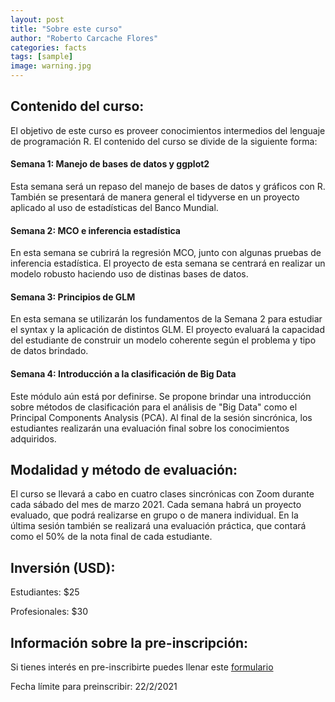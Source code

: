 ```yaml
---
layout: post
title: "Sobre este curso"
author: "Roberto Carcache Flores"
categories: facts
tags: [sample]
image: warning.jpg
---
```


## Contenido del curso:
El objetivo de este curso es proveer conocimientos intermedios del lenguaje de programación R. El contenido del curso se divide de la siguiente forma:

#### Semana 1: Manejo de bases de datos y ggplot2
Esta semana será un repaso del manejo de bases de datos y gráficos con R. También se presentará de manera general el tidyverse en un proyecto aplicado al uso de estadísticas del Banco Mundial. 

#### Semana 2: MCO e inferencia estadística 
En esta semana se cubrirá la regresión MCO, junto con algunas pruebas de inferencia estadística. El proyecto de esta semana se centrará en realizar un modelo robusto haciendo uso de distinas bases de datos. 

#### Semana 3: Principios de GLM
En esta semana se utilizarán los fundamentos de la Semana 2 para estudiar el syntax y la aplicación de distintos GLM. El proyecto evaluará la capacidad del estudiante de construir un modelo coherente según el problema y tipo de datos brindado. 

#### Semana 4: Introducción a la clasificación de Big Data
Este módulo aún está por definirse. Se propone brindar una introducción sobre métodos de clasificación para el análisis de "Big Data" como el Principal Components Analysis (PCA). Al final de la sesión sincrónica, los estudiantes realizarán una evaluación final sobre los conocimientos adquiridos. 

## Modalidad y método de evaluación:
El curso se llevará a cabo en cuatro clases sincrónicas con Zoom durante cada sábado del mes de marzo 2021. Cada semana habrá un proyecto evaluado, que podrá realizarse en grupo o de manera individual. En la última sesión también se realizará una evaluación práctica, que contará como el 50% de la nota final de cada estudiante. 

## Inversión (USD): 
Estudiantes: $25

Profesionales: $30

## Información sobre la pre-inscripción:
Si tienes interés en pre-inscribirte puedes llenar este [formulario](https://forms.gle/tQHkASpoLmw8phkR8)

Fecha límite para preinscribir: 22/2/2021




